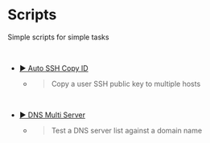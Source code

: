 # Scripts

Simple scripts for simple tasks

<BR>

- [▶️ Auto SSH Copy ID](/auto_ssh_copy_id/)
  - > Copy a user SSH public key to multiple hosts
<BR>

- [▶️ DNS Multi Server](/dns_multi_server/)
  - > Test a DNS server list against a domain name
